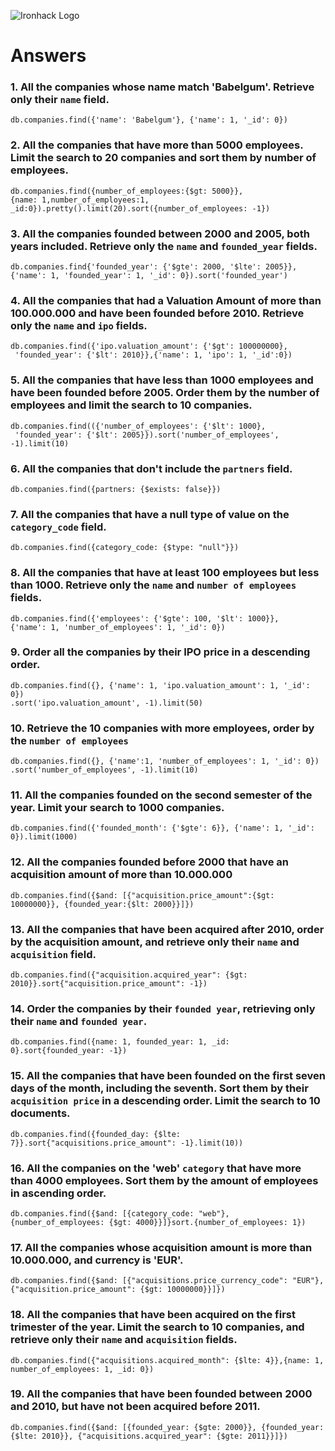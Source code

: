 ![Ironhack Logo](https://i.imgur.com/1QgrNNw.png)

# Answers

### 1. All the companies whose name match 'Babelgum'. Retrieve only their `name` field.

    db.companies.find({'name': 'Babelgum'}, {'name': 1, '_id': 0})

### 2. All the companies that have more than 5000 employees. Limit the search to 20 companies and sort them by **number of employees**.

    db.companies.find({number_of_employees:{$gt: 5000}},
    {name: 1,number_of_employees:1, _id:0}).pretty().limit(20).sort({number_of_employees: -1})

### 3. All the companies founded between 2000 and 2005, both years included. Retrieve only the `name` and `founded_year` fields.

    db.companies.find{'founded_year': {'$gte': 2000, '$lte': 2005}},
    {'name': 1, 'founded_year': 1, '_id': 0}).sort('founded_year')

### 4. All the companies that had a Valuation Amount of more than 100.000.000 and have been founded before 2010. Retrieve only the `name` and `ipo` fields.

    db.companies.find({'ipo.valuation_amount': {'$gt': 100000000},
     'founded_year': {'$lt': 2010}},{'name': 1, 'ipo': 1, '_id':0})

### 5. All the companies that have less than 1000 employees and have been founded before 2005. Order them by the number of employees and limit the search to 10 companies.

    db.companies.find(({'number_of_employees': {'$lt': 1000},
     'founded_year': {'$lt': 2005}}).sort('number_of_employees', -1).limit(10)

### 6. All the companies that don't include the `partners` field.

    db.companies.find({partners: {$exists: false}})

### 7. All the companies that have a null type of value on the `category_code` field.

    db.companies.find({category_code: {$type: "null"}})

### 8. All the companies that have at least 100 employees but less than 1000. Retrieve only the `name` and `number of employees` fields.

    db.companies.find({'employees': {'$gte': 100, '$lt': 1000}},
    {'name': 1, 'number_of_employees': 1, '_id': 0})

### 9. Order all the companies by their IPO price in a descending order.

    db.companies.find({}, {'name': 1, 'ipo.valuation_amount': 1, '_id': 0})
    .sort('ipo.valuation_amount', -1).limit(50)

### 10. Retrieve the 10 companies with more employees, order by the `number of employees`

    db.companies.find({}, {'name':1, 'number_of_employees': 1, '_id': 0})
    .sort('number_of_employees', -1).limit(10)

### 11. All the companies founded on the second semester of the year. Limit your search to 1000 companies.

    db.companies.find({'founded_month': {'$gte': 6}}, {'name': 1, '_id': 0}).limit(1000)

### 12. All the companies founded before 2000 that have an acquisition amount of more than 10.000.000

    db.companies.find({$and: [{"acquisition.price_amount":{$gt: 10000000}}, {founded_year:{$lt: 2000}}]})

### 13. All the companies that have been acquired after 2010, order by the acquisition amount, and retrieve only their `name` and `acquisition` field.

    db.companies.find({"acquisition.acquired_year": {$gt: 2010}}.sort{"acquisition.price_amount": -1})

### 14. Order the companies by their `founded year`, retrieving only their `name` and `founded year`.

    db.companies.find({name: 1, founded_year: 1, _id: 0}.sort{founded_year: -1})

### 15. All the companies that have been founded on the first seven days of the month, including the seventh. Sort them by their `acquisition price` in a descending order. Limit the search to 10 documents.

    db.companies.find({founded_day: {$lte: 7}}.sort{"acquisitions.price_amount": -1}.limit(10))

### 16. All the companies on the 'web' `category` that have more than 4000 employees. Sort them by the amount of employees in ascending order.

    db.companies.find({$and: [{category_code: "web"}, {number_of_employees: {$gt: 4000}}]}sort.{number_of_employees: 1})

### 17. All the companies whose acquisition amount is more than 10.000.000, and currency is 'EUR'.

    db.companies.find({$and: [{"acquisitions.price_currency_code": "EUR"}, {"acquisition.price_amount": {$gt: 10000000}}]})

### 18. All the companies that have been acquired on the first trimester of the year. Limit the search to 10 companies, and retrieve only their `name` and `acquisition` fields.

    db.companies.find({"acquisitions.acquired_month": {$lte: 4}},{name: 1, number_of_employees: 1, _id: 0})

### 19. All the companies that have been founded between 2000 and 2010, but have not been acquired before 2011.

    db.companies.find({$and: [{founded_year: {$gte: 2000}}, {founded_year: {$lte: 2010}}, {"acquisitions.acquired_year": {$gte: 2011}}]})
